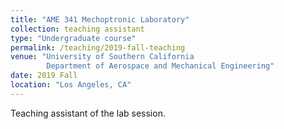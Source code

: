 ```yaml
---
title: "AME 341 Mechoptronic Laboratory"
collection: teaching assistant
type: "Undergraduate course"
permalink: /teaching/2019-fall-teaching
venue: "University of Southern California
        Department of Aerospace and Mechanical Engineering"
date: 2019 Fall
location: "Los Angeles, CA"
---
```


Teaching assistant of the lab session.
